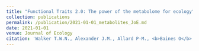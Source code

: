 ```yaml
---
title: "Functional Traits 2.0: The power of the metabolome for ecology"
collection: publications
permalink: /publication/2021-01-01_metabolites_JoE.md
date: 2021-01-01
venue: Journal of Ecology
citation: 'Walker T.W.N., Alexander J.M., Allard P-M., <b>Baines O</b>., Baldy V., Bardgett R.D., Capdevila P., Coley P.D., David B., Defossez E., Endara M-J., Ernst M., Fernandez C., Forrister D., Gargallo-Garriga A., Jassey V.E.J., Marr S., Neumann S., Pellissier L., Penuelas J., Peters K., Rasmann S., Roessner U., Sardans J., Schrodt F., Schuman M.C., Soule A., Uthe H., Weckwerth W., Wolfender J-L., van Dam N., Salguero-Gomez R. (2021) "Functional Traits 2.0: The power of the metabolome for ecology" <i>Journal of Ecology</i>. 110(1): 4-20'
---
```

